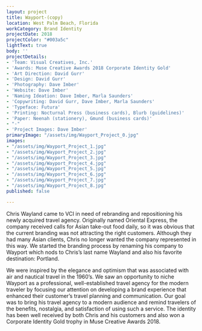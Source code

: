 ```yaml
---
layout: project
title: Wayport-(copy)
location: West Palm Beach, Florida
workCategory: Brand Identity
projectDate: 2018
projectColor: "#003a5c"
lightText: true
body: ''
projectDetails:
- 'Team: Visual Creatives, Inc.'
- 'Awards: Muse Creative Awards 2018 Corporate Identity Gold'
- 'Art Direction: David Gurr'
- 'Design: David Gurr'
- 'Photography: Dave Imber'
- 'Website: Dave Imber'
- 'Naming Ideation: Dave Imber, Marla Saunders'
- 'Copywriting: David Gurr, Dave Imber, Marla Saunders'
- 'Typeface: Futura'
- 'Printing: Nocturnal Press (business cards), Blurb (guidelines)'
- 'Paper: Neenah (stationery), Gmund (business cards)'
- "-"
- 'Project Images: Dave Imber'
primaryImage: "/assets/img/Wayport_Project_0.jpg"
images:
- "/assets/img/Wayport_Project_1.jpg"
- "/assets/img/Wayport_Project_2.jpg"
- "/assets/img/Wayport_Project_3.jpg"
- "/assets/img/Wayport_Project_4.jpg"
- "/assets/img/Wayport_Project_5.jpg"
- "/assets/img/Wayport_Project_6.jpg"
- "/assets/img/Wayport_Project_7.jpg"
- "/assets/img/Wayport_Project_8.jpg"
published: false

---
```

Chris Wayland came to VCI in need of rebranding and repositioning his newly acquired travel agency. Originally named Oriental Express, the company received calls for Asian take-out food daily, so it was obvious that the current branding was not attracting the right customers. Although they had many Asian clients, Chris no longer wanted the company represented in this way. We started the branding process by renaming his company to Wayport which nods to Chris’s last name Wayland and also his favorite destination: Portland. 

We were inspired by the elegance and optimism that was associated with air and nautical travel in the 1960’s. We saw an opportunity to niche Wayport as a professional, well-established travel agency for the modern traveler by focusing our attention on developing a brand experience that enhanced their customer’s travel planning and communication. Our goal was to bring his travel agency to a modern audience and remind travelers of the benefits, nostalgia, and satisfaction of using such a service. The identity has been well received by both Chris and his customers and also won a Corporate Identity Gold trophy in Muse Creative Awards 2018.